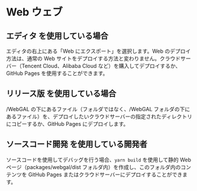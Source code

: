 # Web ウェブ

## **エディタ** を使用している場合

エディタの右上にある「Web にエクスポート」を選択します。Web のデプロイ方法は、通常の Web サイトをデプロイする方法と変わりません。クラウドサーバー（Tencent Cloud、Alibaba Cloud など）を購入してデプロイするか、GitHub Pages を使用することができます。

## **リリース版** を使用している場合

/WebGAL の下にあるファイル（フォルダではなく、/WebGAL フォルダの下にあるファイル）を、デプロイしたいクラウドサーバーの指定されたディレクトリにコピーするか、GitHub Pages にデプロイします。

## **ソースコード開発** を使用している開発者

ソースコードを使用してデバッグを行う場合、`yarn build` を使用して静的 Web ページ（packages/webgal/dist フォルダ内）を作成し、このフォルダ内のコンテンツを GitHub Pages またはクラウドサーバーにデプロイすることができます。